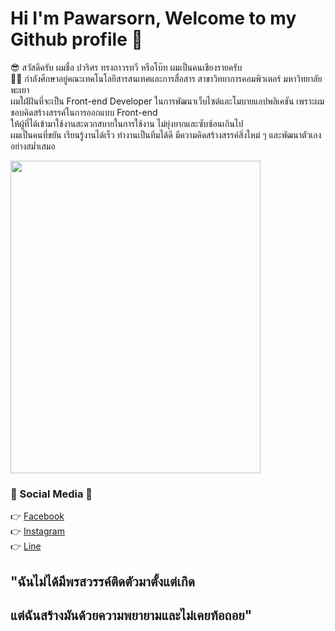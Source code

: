 # Hi I'm Pawarsorn, Welcome to my Github profile 👋
 :sunglasses: สวัสดีครับ ผมชื่อ ปวริศร ทรงถาวรทวี หรือโบ๊ท ผมเป็นคนเชียงรายครับ <br>
 :man_student: กำลังศึกษาอยู่คณะเทคโนโลยีสารสนเทศและการสื่อสาร สาขาวิทยาการคอมพิวเตอร์ มหาวิทยาลัยพะเยา <br>
 ผมใฝ่ฝันที่จะเป็น Front-end Developer ในการพัฒนาเว็บไซต์และโมบายแอปพลิเคชัน เพราะผมชอบคิดสร้างสรรค์ในการออกแบบ Front-end <br> 
 ให้ผู้ที่ได้เข้ามาใช้งานสะดวกสบายในการใช้งาน ไม่ยุ่งยากและซับซ้อนเกินไป <br>
 ผมเป็นคนที่ขยัน เรียนรู้งานได้เร็ว ทำงานเป็นทีมได้ดี มีความคิดสร้างสรรค์สิ่งใหม่ ๆ และพัฒนาตัวเองอย่างสม่ำเสมอ <br>
 
 <a href="https://filezeed.s3.us-west-1.wasabisys.com/aTPqrxCrES.jpg"><img src="https://filezeed.s3.us-west-1.wasabisys.com/aTPqrxCrES.jpg" align="center" height="500" width="400" ></a>
 
 ### :blue_heart: Social Media :blue_heart:
 :point_right: [Facebook](https://web.facebook.com/boat.pawarison.57270) <br>
 :point_right: [Instagram](https://www.instagram.com/boat_pawarisorn/) <br>
 :point_right: [Line](https://line.me/ti/p/8HkfusTOhn) <br>
 
 ## "ฉันไม่ได้มีพรสวรรค์ติดตัวมาตั้งแต่เกิด <br>
 ## แต่ฉันสร้างมันด้วยความพยายามและไม่เคยท้อถอย"
 
 
<!--
**BoatPawarisorn25/BoatPawarisorn25** is a ✨ _special_ ✨ repository because its `README.md` (this file) appears on your GitHub profile.

Here are some ideas to get you started:

- 🔭 I’m currently working on ...
- 🌱 I’m currently learning ...
- 👯 I’m looking to collaborate on ...
- 🤔 I’m looking for help with ...
- 💬 Ask me about ...
- 📫 How to reach me: ...
- 😄 Pronouns: ...
- ⚡ Fun fact: ...
-->
